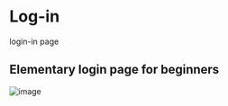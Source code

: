 # Log-in
login-in page

## Elementary login page for beginners

![image](https://user-images.githubusercontent.com/98649507/174433425-046664c9-4fa2-47ee-af09-269cb0514d66.png)
